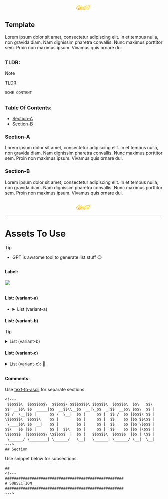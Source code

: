 <div align="center">
   <img src="../.media/asset/badge/asset_badge_project_backgroundless.png" width="15%" height="auto"/>
</div>

## Template

Lorem ipsum dolor sit amet, consectetur adipiscing elit. In et tempus nulla, non gravida diam. Nam dignissim pharetra convallis. Nunc maximus porttitor sem. Proin non maximus ipsum. Vivamus quis ornare dui.

##
<!---
#####################################################
# TLDR
#####################################################
--->

### TLDR: 
> [!NOTE]  
> TLDR

```sh
SOME CONTENT
```

##
<!---
$$$$$$$$\  $$$$$$\   $$$$$$\  
\__$$  __|$$  __$$\ $$  __$$\ 
   $$ |   $$ /  $$ |$$ /  \__|
   $$ |   $$ |  $$ |$$ |      
   $$ |   $$ |  $$ |$$ |      
   $$ |   $$ |  $$ |$$ |  $$\ 
   $$ |    $$$$$$  |\$$$$$$  |
   \__|    \______/  \______/
--->

### Table Of Contents:
- [Section-A](#section-a)
- [Section-B](#section-b)

### Section-A

Lorem ipsum dolor sit amet, consectetur adipiscing elit. In et tempus nulla, non gravida diam. Nam dignissim pharetra convallis. Nunc maximus porttitor sem. Proin non maximus ipsum. Vivamus quis ornare dui.

### Section-B

Lorem ipsum dolor sit amet, consectetur adipiscing elit. In et tempus nulla, non gravida diam. Nam dignissim pharetra convallis. Nunc maximus porttitor sem. Proin non maximus ipsum. Vivamus quis ornare dui.

##

<div align="center">
   <img src="../.media/asset/badge/asset_badge_project_backgroundless.png" width="15%" height="auto"/>
</div>

<hr>

<div align="left">
<h1>Assets To Use</h1>
</div>

> [!TIP]
> - GPT is awsome tool to generate list stuff 😉

##

#### Label:
<img src="https://labl.es/svg?text=LABEL&width=200&bgcolor=3a6351"/>

##

#### List: (variant-a)
- <details>
    <summary>List (variant-a)</summary>
    <br>
    <ul>
      <sup>
        <li><a href="element-a">element-a</a></li>
      </sup>
      <br>
      <sup>
        <li><a href="element-b">element-b</a></li>
      </sup>
    </ul>
  </details>  

#### List: (variant-b)
> [!TIP]
> <details>
>  <summary>List (variant-b)</summary>
>    <br>
> <ul>
>    <li><a href="element-a">element-a</a></li>
>    <li><a href="element-b">element-b</a></li>
> </ul>
> </table>
> </details>

#### List: (variant-c)
<details>
  <summary>List (variant-c): 📍</summary>
  <br>  
  <table>
      <tr>
          <td><strong>COLUMN-A</strong></td>
          <td><strong>COLUMN-B</strong></td>
          <td><strong>COLUMN-C</strong></td>
      </tr>
      <tr>
          <td><sup>Element-A-A</sup></td>
          <td><sup>Element-A-B</sup></td>
          <td><sup>Element-A-C</sup></td>
      </tr>
      <tr>
          <td><sup>Element-B-A</sup></td>
          <td><sup>Element-B-B</sup></td>
          <td><sup>Element-B-C</sup></td>
      </tr>
  </table>
</details>

##

#### Comments:

Use [text-to-ascii](https://patorjk.com/software/taag/#p=display&f=Big%20Money-nw&t=Type%20Something%20%0A) for separate sections.
```
<!---
 $$$$$$\  $$$$$$$$\  $$$$$$\ $$$$$$$$\ $$$$$$\  $$$$$$\  $$\   $$\ 
$$  __$$\ $$  _____|$$  __$$\\__$$  __|\_$$  _|$$  __$$\ $$$\  $$ |
$$ /  \__|$$ |      $$ /  \__|  $$ |     $$ |  $$ /  $$ |$$$$\ $$ |
\$$$$$$\  $$$$$\    $$ |        $$ |     $$ |  $$ |  $$ |$$ $$\$$ |
 \____$$\ $$  __|   $$ |        $$ |     $$ |  $$ |  $$ |$$ \$$$$ |
$$\   $$ |$$ |      $$ |  $$\   $$ |     $$ |  $$ |  $$ |$$ |\$$$ |
\$$$$$$  |$$$$$$$$\ \$$$$$$  |  $$ |   $$$$$$\  $$$$$$  |$$ | \$$ |
 \______/ \________| \______/   \__|   \______| \______/ \__|  \__|
--->
## Section
```

Use snippet below for subsections.
```
##
<!---
#####################################################
# SUBSECTION
#####################################################
--->
```
